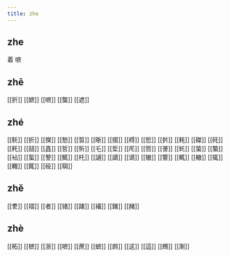 ```yaml
---
title: zhe
---
```


## zhe
着
嗻
## zhē
[[折]] 
[[嫬]]
[[嗻]] 
[[螫]] 
[[遮]]
## zhé
[[馲]]
[[折]]
[[搩]]
[[慹]]
[[晢]]
[[晣]]
[[摺]]
[[棏]]
[[悊]]
[[扸]]
[[粍]]
[[磔]]
[[矺]]
[[籷]]
[[喆]]
[[嚞]]
[[哲]]
[[歽]]
[[乇]] 
[[埑]]
[[厇]]
[[啠]]
[[詟]]
[[虴]]
[[蛰]]
[[蟄]]
[[袩]]
[[蜇]]
[[謺]]
[[鮿]]
[[杔]]
[[讁]]
[[謫]]
[[谪]]
[[辙]]
[[讋]]
[[輒]]
[[轍]]
[[辄]]
[[輙]]
[[銸]]
[[砓]]
[[聑]]
## zhě
[[乽]]
[[褶]]
[[者]]
[[锗]]
[[踷]]
[[襵]]
[[鍺]]
[[赭]]
## zhè
[[柘]]
[[樜]]
[[浙]]
[[嗻]]
[[蔗]]
[[蟅]]
[[鹧]]
[[这]] 
[[這]]
[[鷓]]
[[淛]]
